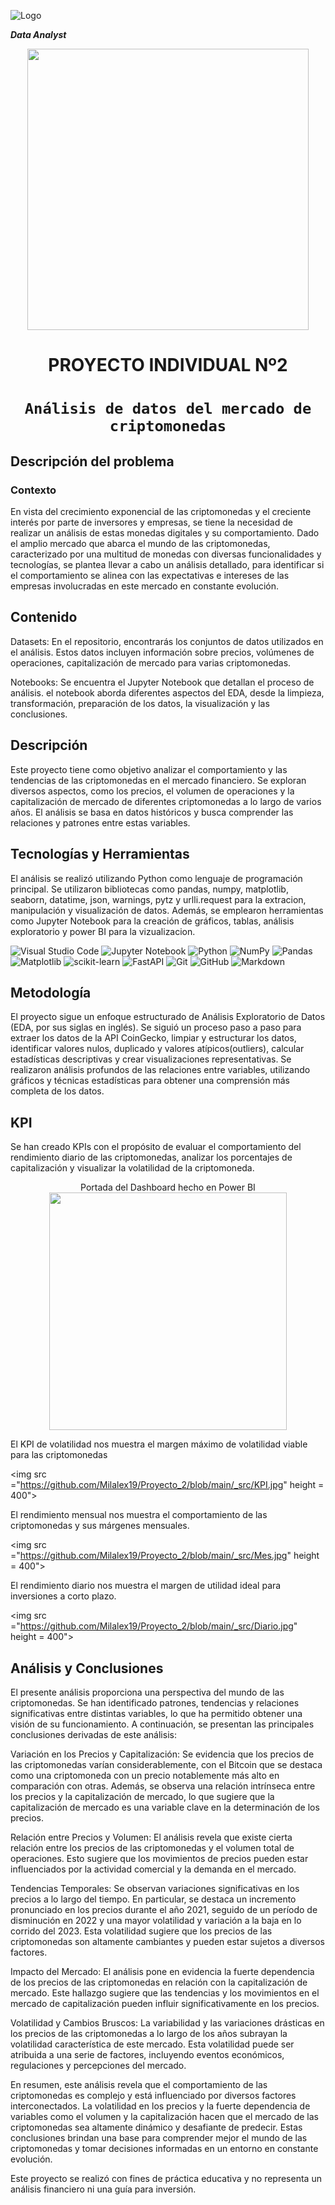 ![Logo](https://blog.soyhenry.com/content/images/2021/02/HEADER-BLOG-NEGRO-01.jpg)



***Data Analyst***

<p align='center'>
<img src = 'https://github.com/Milalex19/Proyecto_2/blob/main/_src/criptomonedas.jpg' height = 450>
<p>
<h1 align='center'>


 <b>PROYECTO INDIVIDUAL Nº2</b>
</h1>



# <h1 align="center">**`Análisis de datos del mercado de criptomonedas`**</h1>




## **Descripción del problema**

### **Contexto**

En vista del crecimiento exponencial de las criptomonedas y el creciente interés por parte de inversores y empresas, se tiene la necesidad de realizar un análisis de estas monedas digitales y su comportamiento. Dado el amplio mercado que abarca el mundo de las criptomonedas, caracterizado por una multitud de monedas con diversas funcionalidades y tecnologías, se plantea llevar a cabo un análisis detallado, para identificar si el comportamiento se alinea con las expectativas e intereses de las empresas involucradas en este mercado en constante evolución.



## Contenido

Datasets: En el repositorio, encontrarás los conjuntos de datos utilizados en el análisis. Estos datos incluyen información sobre precios, volúmenes de operaciones, capitalización de mercado para varias criptomonedas.

Notebooks: Se encuentra el Jupyter Notebook que detallan el proceso de análisis. el notebook aborda diferentes aspectos del EDA, desde la limpieza, transformación, preparación de los datos, la visualización y las conclusiones.

## Descripción

Este proyecto tiene como objetivo analizar el comportamiento y las tendencias de las criptomonedas en el mercado financiero. Se exploran diversos aspectos, como los precios, el volumen de operaciones y la capitalización de mercado de diferentes criptomonedas a lo largo de varios años. El análisis se basa en datos históricos y busca comprender las relaciones y patrones entre estas variables.


## Tecnologías y Herramientas

El análisis se realizó utilizando Python como lenguaje de programación principal. Se utilizaron bibliotecas como pandas, numpy, matplotlib, seaborn, datatime, json, warnings, pytz y urlli.request para la extracion, manipulación y visualización de datos. Además, se emplearon herramientas como Jupyter Notebook para la creación de gráficos, tablas, análisis exploratorio y power BI para la vizualizacion.

![Visual Studio Code](https://img.shields.io/badge/Visual%20Studio%20Code-0078d7.svg?style=for-the-badge&logo=visual-studio-code&logoColor=white)
![Jupyter Notebook](https://img.shields.io/badge/jupyter-%23FA0F00.svg?style=for-the-badge&logo=jupyter&logoColor=white)
![Python](https://img.shields.io/badge/python-3670A0?style=for-the-badge&logo=python&logoColor=ffdd54)
![NumPy](https://img.shields.io/badge/numpy-%23013243.svg?style=for-the-badge&logo=numpy&logoColor=white)
![Pandas](https://img.shields.io/badge/pandas-%23150458.svg?style=for-the-badge&logo=pandas&logoColor=white)
![Matplotlib](https://img.shields.io/badge/Matplotlib-%23ffffff.svg?style=for-the-badge&logo=Matplotlib&logoColor=black)
![scikit-learn](https://img.shields.io/badge/scikit--learn-%23F7931E.svg?style=for-the-badge&logo=scikit-learn&logoColor=white)
![FastAPI](https://img.shields.io/badge/FastAPI-005571?style=for-the-badge&logo=fastapi)
![Git](https://img.shields.io/badge/git-%23F05033.svg?style=for-the-badge&logo=git&logoColor=white)
![GitHub](https://img.shields.io/badge/github-%23121011.svg?style=for-the-badge&logo=github&logoColor=white)
![Markdown](https://img.shields.io/badge/markdown-%23000000.svg?style=for-the-badge&logo=markdown&logoColor=white)


## Metodología

El proyecto sigue un enfoque estructurado de Análisis Exploratorio de Datos (EDA, por sus siglas en inglés). Se siguió un proceso paso a paso para extraer los datos de la API CoinGecko, limpiar y estructurar los datos, identificar valores nulos, duplicado y valores atípicos(outliers), calcular estadísticas descriptivas y crear visualizaciones representativas. Se realizaron análisis profundos de las relaciones entre variables, utilizando gráficos y técnicas estadísticas para obtener una comprensión más completa de los datos.


## KPI

Se han creado KPIs con el propósito de evaluar el comportamiento del rendimiento diario de las criptomonedas, analizar los porcentajes de capitalización y visualizar la volatilidad de la criptomoneda.


<p align='center'>
 Portada del Dashboard hecho en Power BI
<img src ="https://github.com/Milalex19/Proyecto_2/blob/main/_src/portada.jpg" height = 380>
 
 El KPI de volatilidad nos muestra el margen máximo de volatilidad viable para las criptomonedas
 
<img src ="https://github.com/Milalex19/Proyecto_2/blob/main/_src/KPI.jpg" height = 400">

El rendimiento mensual nos muestra el comportamiento de las criptomonedas y sus márgenes mensuales.

<img src ="https://github.com/Milalex19/Proyecto_2/blob/main/_src/Mes.jpg" height = 400">

El rendimiento diario nos muestra el margen de utilidad ideal para inversiones a corto plazo.

<img src ="https://github.com/Milalex19/Proyecto_2/blob/main/_src/Diario.jpg" height = 400">
<p>



## Análisis y Conclusiones

El presente análisis proporciona una perspectiva del mundo de las criptomonedas. Se han identificado patrones, tendencias y relaciones significativas entre distintas variables, lo que ha permitido obtener una visión de su funcionamiento. A continuación, se presentan las principales conclusiones derivadas de este análisis:

Variación en los Precios y Capitalización: Se evidencia que los precios de las criptomonedas varían considerablemente, con el Bitcoin que se destaca como una criptomoneda con un precio notablemente más alto en comparación con otras. Además, se observa una relación intrínseca entre los precios y la capitalización de mercado, lo que sugiere que la capitalización de mercado es una variable clave en la determinación de los precios.

Relación entre Precios y Volumen: El análisis revela que existe cierta relación entre los precios de las criptomonedas y el volumen total de operaciones. Esto sugiere que los movimientos de precios pueden estar influenciados por la actividad comercial y la demanda en el mercado.

Tendencias Temporales: Se observan variaciones significativas en los precios a lo largo del tiempo. En particular, se destaca un incremento pronunciado en los precios durante el año 2021, seguido de un período de disminución en 2022 y una mayor volatilidad y variación a la baja en lo corrido del 2023. Esta volatilidad sugiere que los precios de las criptomonedas son altamente cambiantes y pueden estar sujetos a diversos factores.

Impacto del Mercado: El análisis pone en evidencia la fuerte dependencia de los precios de las criptomonedas en relación con la capitalización de mercado. Este hallazgo sugiere que las tendencias y los movimientos en el mercado de capitalización pueden influir significativamente en los precios.

Volatilidad y Cambios Bruscos: La variabilidad y las variaciones drásticas en los precios de las criptomonedas a lo largo de los años subrayan la volatilidad característica de este mercado. Esta volatilidad puede ser atribuida a una serie de factores, incluyendo eventos económicos, regulaciones y percepciones del mercado.

En resumen, este análisis revela que el comportamiento de las criptomonedas es complejo y está influenciado por diversos factores interconectados. La volatilidad en los precios y la fuerte dependencia de variables como el volumen y la capitalización hacen que el mercado de las criptomonedas sea altamente dinámico y desafiante de predecir. Estas conclusiones brindan una base para comprender mejor el mundo de las criptomonedas y tomar decisiones informadas en un entorno en constante evolución.

Este proyecto se realizó con fines de práctica educativa y no representa un análisis financiero ni una guía para inversión. 


